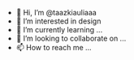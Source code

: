 - 👋 Hi, I’m @taazkiauliaaa
- 👀 I’m interested in design
- 🌱 I’m currently learning ...
- 💞️ I’m looking to collaborate on ...
- 📫 How to reach me ...

<!---
taazkiauliaaa/taazkiauliaaa is a ✨ special ✨ repository because its `README.md` (this file) appears on your GitHub profile.
You can click the Preview link to take a look at your changes.
--->
